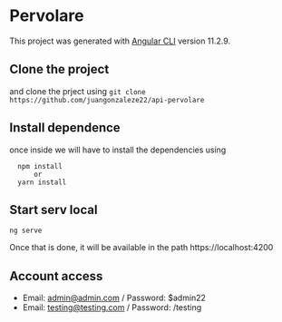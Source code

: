 # Pervolare

This project was generated with [Angular CLI](https://github.com/angular/angular-cli) version 11.2.9.

## Clone the project

and clone the prject using 
```git clone https://github.com/juangonzaleze22/api-pervolare```

## Install dependence

once inside we will have to install the dependencies using 
``` 
  npm install
      or 
  yarn install
 ```

## Start serv local
``` ng serve ```


Once that is done, it will be available in the path https://localhost:4200


## Account access

- Email: admin@admin.com / Password: $admin22
- Email: testing@testing.com / Password: /testing

